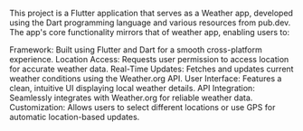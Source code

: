This project is a Flutter application that serves as a Weather app, developed using the Dart programming language and various resources from pub.dev. The app's core functionality mirrors that of weather app, enabling users to:


Framework: Built using Flutter and Dart for a smooth cross-platform experience.
Location Access: Requests user permission to access location for accurate weather data.
Real-Time Updates: Fetches and updates current weather conditions using the Weather.org API.
User Interface: Features a clean, intuitive UI displaying local weather details.
API Integration: Seamlessly integrates with Weather.org for reliable weather data.
Customization: Allows users to select different locations or use GPS for automatic location-based updates.
